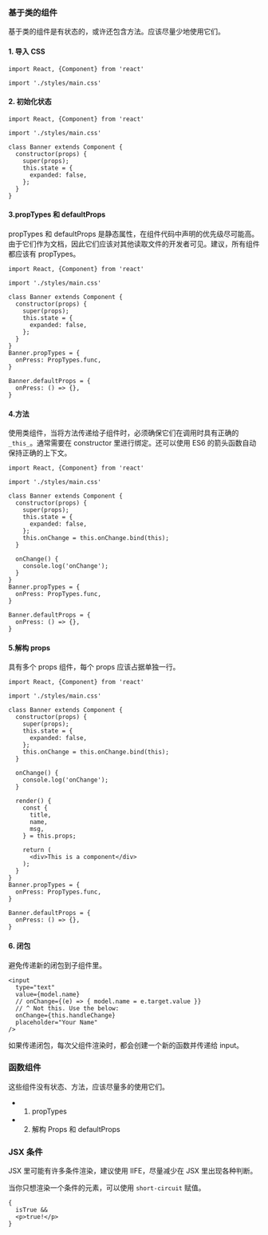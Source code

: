 ### 基于类的组件

基于类的组件是有状态的，或许还包含方法。应该尽量少地使用它们。

#### 1. 导入 CSS

```
import React, {Component} from 'react'

import './styles/main.css'
```

#### 2. 初始化状态

```
import React, {Component} from 'react'

import './styles/main.css'

class Banner extends Component {
  constructor(props) {
    super(props);
    this.state = {
      expanded: false,
    };
  }
}
```

#### 3.propTypes 和 defaultProps

propTypes 和 defaultProps 是静态属性，在组件代码中声明的优先级尽可能高。由于它们作为文档，因此它们应该对其他读取文件的开发者可见。建议，所有组件都应该有 propTypes。

```
import React, {Component} from 'react'

import './styles/main.css'

class Banner extends Component {
  constructor(props) {
    super(props);
    this.state = {
      expanded: false,
    };
  }
}
Banner.propTypes = {
  onPress: PropTypes.func,
}

Banner.defaultProps = {
  onPress: () => {},
}
```

#### 4.方法

使用类组件，当将方法传递给子组件时，必须确保它们在调用时具有正确的 `_this_`。通常需要在 constructor 里进行绑定。还可以使用 ES6 的箭头函数自动保持正确的上下文。

```
import React, {Component} from 'react'

import './styles/main.css'

class Banner extends Component {
  constructor(props) {
    super(props);
    this.state = {
      expanded: false,
    };
    this.onChange = this.onChange.bind(this);
  }

  onChange() {
    console.log('onChange');
  }
}
Banner.propTypes = {
  onPress: PropTypes.func,
}

Banner.defaultProps = {
  onPress: () => {},
}
```

#### 5.解构 props

具有多个 props 组件，每个 props 应该占据单独一行。

```
import React, {Component} from 'react'

import './styles/main.css'

class Banner extends Component {
  constructor(props) {
    super(props);
    this.state = {
      expanded: false,
    };
    this.onChange = this.onChange.bind(this);
  }

  onChange() {
    console.log('onChange');
  }

  render() {
    const {
      title,
      name,
      msg,
    } = this.props;

    return (
      <div>This is a component</div>
    );
  }
}
Banner.propTypes = {
  onPress: PropTypes.func,
}

Banner.defaultProps = {
  onPress: () => {},
}
```

#### 6. 闭包

避免传递新的闭包到子组件里。

```
<input
  type="text"
  value={model.name}
  // onChange={(e) => { model.name = e.target.value }}
  // ^ Not this. Use the below:
  onChange={this.handleChange}
  placeholder="Your Name"
/>
```

如果传递闭包，每次父组件渲染时，都会创建一个新的函数并传递给 input。

### 函数组件

这些组件没有状态、方法，应该尽量多的使用它们。

* 1. propTypes
* 2. 解构 Props 和 defaultProps

### JSX 条件

JSX 里可能有许多条件渲染，建议使用 IIFE，尽量减少在 JSX 里出现各种判断。

当你只想渲染一个条件的元素，可以使用 `short-circuit` 赋值。

```
{
  isTrue &&
  <p>true!</p>
}
```
